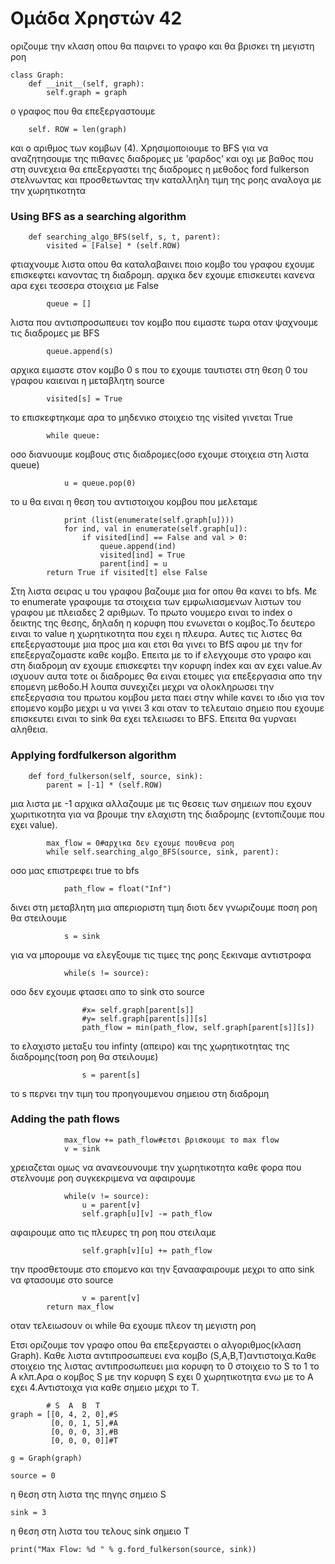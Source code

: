 # Ομάδα Χρηστών 42 

οριζουμε την κλαση οπου θα παιρνει το γραφο και θα βρισκει τη μεγιστη ροη
```
class Graph:
    def __init__(self, graph):
        self.graph = graph
```
ο γραφος που θα επεξεργαστουμε
``` 
    self. ROW = len(graph)
```
και ο αριθμος των κομβων (4).
Χρησιμοποιουμε το ΒFS για να αναζητησουμε της πιθανες  διαδρομες με 'φαρδος' και οχι με βαθος
που στη συνεχεια θα επεξεργαστει της διαδρομες η μεθοδος
ford fulkerson στελνωντας και προσθετωντας την καταλληλη  τιμη της ροης
αναλογα με την χωρητικοτητα
### Using BFS as a searching algorithm
```
    def searching_algo_BFS(self, s, t, parent):
        visited = [False] * (self.ROW)
```
φτιαχνουμε λιστα οπου θα καταλαβαινει ποιο κομβο του γραφου εχουμε επισκεφτει κανοντας τη διαδρομη. 
αρχικα δεν εχουμε επισκευτει κανενα αρα εχει τεσσερα στοιχεια με False
```
        queue = []
```
λιστα που αντισπροσωπευει τον κομβο που ειμαστε τωρα οταν ψαχνουμε τις διαδρομες με BFS
```
        queue.append(s)
```
αρχικα ειμαστε στον κομβο 0 s που το εχουμε ταυτιστει στη θεση 0 του γραφου καιειναι η μεταβλητη source
```
        visited[s] = True
```
το επισκεφτηκαμε αρα το μηδενικο στοιχειο της visited γινεται Τrue
```
        while queue:
```
oσο διανυουμε κομβους στις διαδρομες(οσο εχουμε στοιχεια στη λιστα queue)
```
            u = queue.pop(0)
```
το u θα ειναι η θεση του αντιστοιχου κομβου που μελεταμε
```
            print (list(enumerate(self.graph[u])))
            for ind, val in enumerate(self.graph[u]):            
                if visited[ind] == False and val > 0:
                    queue.append(ind)
                    visited[ind] = True
                    parent[ind] = u
        return True if visited[t] else False
```
Στη λιστα σειρας u του γραφου βαζουμε μια for οπου θα κανει το bfs.
Με το enumerate γραφουμε τα στοιχεια των εμφωλιασμενων λιστων του γραφου  με πλειαδες 2 αριθμων.
Το πρωτο νουμερο  ειναι το index o δεικτης της θεσης, δηλαδη
η κορυφη που ενωνεται o κομβος.Το δευτερο ειναι το value
η χωρητικοτητα που εχει η πλευρα. Αυτες τις λιστες θα επεξεργαστουμε
μια προς μια και ετσι θα γινει το BfS  αφου με την for επεξεργαζομαστε καθε κομβο.
Επειτα με το if ελεγχουμε στο γραφο και στη διαδρομη αν εχουμε επισκεφτει την κορυφη index
και αν εχει value.Αν ισχυουν
αυτα τοτε οι διαδρομες θα ειναι ετοιμες
για επεξεργασια απο την επομενη μεθοδο.Η λουπα συνεχιζει μεχρι να ολοκληρωσει την επεξεργασια του πρωτου κομβου
μετα παει στην while κανει το ιδιο για τον επομενο κομβο μεχρι u να γινει 3 και οταν το τελευταιο σημειο που εχουμε
επισκευτει ειναι το sink θα εχει τελειωσει το BFS. Επειτα θα γυρναει αληθεια.
### Applying fordfulkerson algorithm
```
    def ford_fulkerson(self, source, sink):
        parent = [-1] * (self.ROW)
```        
μια λιστα με -1 αρχικα αλλαζουμε με τις θεσεις των σημειων που εχουν
χωριτικοτητα για να βρουμε την ελαχιστη της διαδρομης (εντοπιζουμε που εχει value).
```
        max_flow = 0#αρχικα δεν εχουμε πουθενα ροη
        while self.searching_algo_BFS(source, sink, parent):
```        
οσο μας επιστρεφει true το bfs
```           
            path_flow = float("Inf")
```            
δινει στη μεταβλητη μια απεριοριστη τιμη διοτι δεν γνωριζουμε ποση ροη θα στειλουμε
```
            s = sink
```
για να μπορουμε να ελεγξουμε τις τιμες της ροης ξεκιναμε αντιστροφα
```
            while(s != source):
```            
οσο δεν εχουμε φτασει απο το sink στο source
```
                #x= self.graph[parent[s]]
                #y= self.graph[parent[s]][s]
                path_flow = min(path_flow, self.graph[parent[s]][s])
```              
το ελαχιστο μεταξυ του infinty (απειρο) και της χωρητικοτητας
της διαδρομης(τοση ροη θα στειλουμε)
```
                s = parent[s]
```
το  s περνει την τιμη του προηγουμενου σημειου στη διαδρομη

### Adding the path flows
```
            max_flow += path_flow#ετσι βρισκουμε το max flow
            v = sink
```           
χρειαζεται ομως να ανανεουνουμε την χωρητικοτητα καθε φορα που στελνουμε ροη συγκεκριμενα να αφαιρουμε
```
            while(v != source):
                u = parent[v]
                self.graph[u][v] -= path_flow
```
αφαιρουμε απο τις πλευρες τη ροη που στειλαμε
```
                self.graph[v][u] += path_flow
```
την προσθετουμε στο επομενο και την ξανααφαιρουμε μεχρι το απο sink να φτασουμε στο source
```
                v = parent[v]
        return max_flow
```
οταν τελειωσουν οι while θα εχουμε πλεον τη μεγιστη ροη

Ετσι οριζουμε τον γραφο οπου θα επεξεργαστει ο αλγοριθμος(κλαση Graph).
Καθε λιστα αντιπροσωπευει ενα κομβο (S,A,B,T)αντιστοιχα.Καθε στοιχειο της
λιστας αντιπροσωπευει μια κορυφη το 0 στοιχειο το S το 1 το Α κλπ.Αρα ο κομβος S
με την κορυφη S εχει 0 χωρητικοτητα ενω με το Α εχει 4.Αντιστοιχα για καθε σημειο μεχρι το Τ.

```
        # S  A  B  T
graph = [[0, 4, 2, 0],#S
         [0, 0, 1, 5],#A
         [0, 0, 0, 3],#B
         [0, 0, 0, 0]]#T

g = Graph(graph)

source = 0
```
η θεση στη λιστα της πηγης σημειο S
```
sink = 3
```
η θεση στη λιστα του τελους sink σημειο Τ
```
print("Max Flow: %d " % g.ford_fulkerson(source, sink))
```
